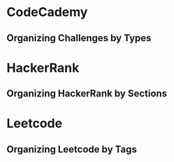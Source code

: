 # CodeCademy 
## Organizing Challenges by Types




# HackerRank
## Organizing HackerRank by Sections



# Leetcode
## Organizing Leetcode by Tags
